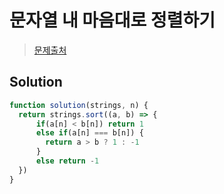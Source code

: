# 문자열 내 마음대로 정렬하기

>[문제출처](https://programmers.co.kr/learn/courses/30/lessons/12915)

## Solution
```js
function solution(strings, n) {
  return strings.sort((a, b) => {
      if(a[n] < b[n]) return 1
      else if(a[n] === b[n]) {
        return a > b ? 1 : -1
      }
      else return -1
  })
}
```